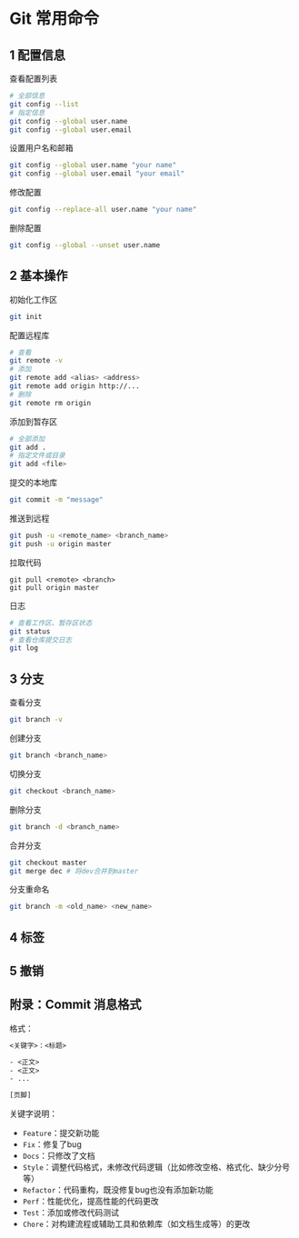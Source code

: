# Git 常用命令

## 1 配置信息

查看配置列表
```bash
# 全部信息
git config --list
# 指定信息
git config --global user.name
git config --global user.email
```

设置用户名和邮箱
```bash
git config --global user.name "your name"
git config --global user.email "your email"
```

修改配置
```bash
git config --replace-all user.name "your name"
```

删除配置
```bash
git config --global --unset user.name
```

## 2 基本操作

初始化工作区
```bash
git init
```

配置远程库
```bash
# 查看
git remote -v
# 添加
git remote add <alias> <address>
git remote add origin http://...
# 删除
git remote rm origin
```

添加到暂存区
```bash
# 全部添加
git add .
# 指定文件或目录
git add <file>
```

提交的本地库
```bash
git commit -m "message"
```

推送到远程
```bash
git push -u <remote_name> <branch_name>
git push -u origin master
```

拉取代码
```Shell
git pull <remote> <branch>
git pull origin master
```

日志
```bash
# 查看工作区、暂存区状态
git status
# 查看仓库提交日志
git log
```

## 3 分支
查看分支
```bash
git branch -v
```

创建分支
```bash
git branch <branch_name>
```

切换分支
```bash
git checkout <branch_name>
```

删除分支
```bash
git branch -d <branch_name>
```

合并分支
```bash
git checkout master
git merge dec # 将dev合并到master
```

分支重命名
```bash
git branch -m <old_name> <new_name>
```

## 4 标签

## 5 撤销

## 附录：Commit 消息格式

格式：
```txt
<关键字>：<标题>

- <正文>
- <正文>
- ...

[页脚]
```

关键字说明：

- `Feature`：提交新功能
- `Fix`：修复了bug
- `Docs`：只修改了文档
- `Style`：调整代码格式，未修改代码逻辑（比如修改空格、格式化、缺少分号等）
- `Refactor`：代码重构，既没修复bug也没有添加新功能
- `Perf`：性能优化，提高性能的代码更改
- `Test`：添加或修改代码测试
- `Chore`：对构建流程或辅助工具和依赖库（如文档生成等）的更改